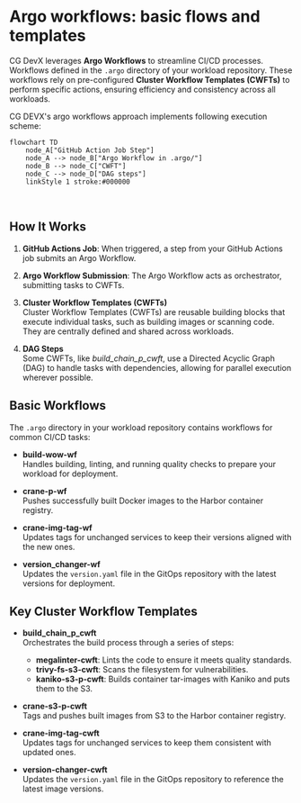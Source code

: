 # Argo workflows: basic flows and templates

CG DevX leverages **Argo Workflows** to streamline CI/CD processes. Workflows defined in the `.argo` directory of your workload repository.
These workflows rely on pre-configured **Cluster Workflow Templates (CWFTs)** to perform specific actions, ensuring efficiency and consistency across all workloads.

CG DEVX's argo workflows approach implements following execution scheme:

```mermaid
flowchart TD
    node_A["GitHub Action Job Step"]
    node_A --> node_B["Argo Workflow in .argo/"]
    node_B --> node_C["CWFT"]
    node_C --> node_D["DAG steps"]
    linkStyle 1 stroke:#000000
```

&nbsp;

## How It Works

1. **GitHub Actions Job**: When triggered, a step from your GitHub Actions job submits an Argo Workflow.

2. **Argo Workflow Submission**: The Argo Workflow acts as orchestrator, submitting tasks to CWFTs.

3. **Cluster Workflow Templates (CWFTs)**  
   Cluster Workflow Templates (CWFTs) are reusable building blocks that execute individual tasks, such as building images or scanning code. They are centrally defined and shared across workloads.

4. **DAG Steps**  
   Some CWFTs, like _build_chain_p_cwft_, use a Directed Acyclic Graph (DAG) to handle tasks with dependencies, allowing for parallel execution wherever possible.

## Basic Workflows

The `.argo` directory in your workload repository contains workflows for common CI/CD tasks:

- **build-wow-wf**  
   Handles building, linting, and running quality checks to prepare your workload for deployment.

- **crane-p-wf**  
   Pushes successfully built Docker images to the Harbor container registry.

- **crane-img-tag-wf**  
   Updates tags for unchanged services to keep their versions aligned with the new ones.

- **version_changer-wf**  
   Updates the `version.yaml` file in the GitOps repository with the latest versions for deployment.

## Key Cluster Workflow Templates

- **build_chain_p_cwft**  
   Orchestrates the build process through a series of steps:
   - **megalinter-cwft**: Lints the code to ensure it meets quality standards.
   - **trivy-fs-s3-cwft**: Scans the filesystem for vulnerabilities.
   - **kaniko-s3-p-cwft**: Builds container tar-images with Kaniko and puts them to the S3.

- **crane-s3-p-cwft**  
   Tags and pushes built images from S3 to the Harbor container registry.

- **crane-img-tag-cwft**  
   Updates tags for unchanged services to keep them consistent with updated ones.

- **version-changer-cwft**  
   Updates the `version.yaml` file in the GitOps repository to reference the latest image versions.

 
